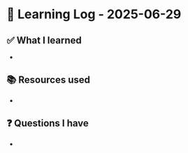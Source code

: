 # 🧠 Learning Log - 2025-06-29

## ✅ What I learned

- 

## 📚 Resources used

- 

## ❓ Questions I have

- 
